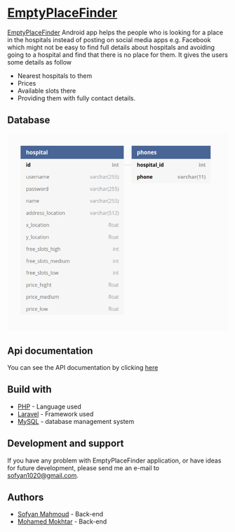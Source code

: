 [EmptyPlaceFinder](https://github.com/sofyanmahmoud0000/EmptyPlaceFinder)
============================================================

[EmptyPlaceFinder](https://github.com/sofyanmahmoud0000/EmptyPlaceFinder) Android app helps the people who is looking for a place in the hospitals instead of posting on social media apps e.g. Facebook which might not be easy to find full details about hospitals and avoiding going to a hospital and find that there is no place for them.
It gives the users some details as follow
* Nearest hospitals to them
* Prices
* Available slots there
* Providing them with fully contact details.

## Database 
![Database diagram](https://github.com/sofyanmahmoud0000/EmptyPlaceFinder/blob/master/Database.png)

## Api documentation
You can see the API documentation by clicking [here](https://docs0000.herokuapp.com/#info)

## Build with 
* [PHP](https://www.php.net/) - Language used
* [Laravel](https://laravel.com/) - Framework used
* [MySQL](https://dev.mysql.com/doc/refman/8.0/en/what-is-mysql.html) - database management system

## Development and support 
If you have any problem with EmptyPlaceFinder application, or have ideas for future development, please send me an e-mail to sofyan1020@gmail.com.


## Authors
* [Sofyan Mahmoud](https://github.com/sofyanmahmoud0000) - Back-end 
* [Mohamed Mokhtar](https://github.com/mohamed-mokhtar) - Back-end
